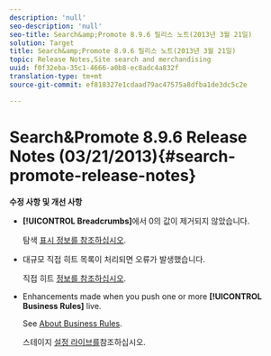 ```yaml
---
description: 'null'
seo-description: 'null'
seo-title: Search&amp;Promote 8.9.6 릴리스 노트(2013년 3월 21일)
solution: Target
title: Search&amp;Promote 8.9.6 릴리스 노트(2013년 3월 21일)
topic: Release Notes,Site search and merchandising
uuid: f0f32eba-35c1-4666-a0b8-ec8adc4a832f
translation-type: tm+mt
source-git-commit: ef818327e1cdaad79ac47575a8dfba1de3dc5c2e

---
```



# Search&amp;Promote 8.9.6 Release Notes (03/21/2013){#search-promote-release-notes}

**수정 사항 및 개선 사항**

* **[!UICONTROL Breadcrumbs]**&#x200B;에서 0의 값이 제거되지 않았습니다.

   탐색 [표시 정보를 참조하십시오](../c-about-design-menu/c-about-breadcrumbs.md#concept_FB8A943C594A4A1593B118141DA61F03).

* 대규모 직접 히트 목록이 처리되면 오류가 발생했습니다.

   직접 히트 [정보를 참조하십시오](../c-about-rules-menu/c-about-direct-hits.md#concept_C5EE074A19FD4D5B8DD21DB575E35565).

* Enhancements made when you push one or more **[!UICONTROL Business Rules]** live.

   See [About Business Rules](../c-about-rules-menu/c-about-business-rules.md#concept_2A93D76216754D3D8412CDEA00BD26BD).

   스테이지 [설정 라이브를](../c-about-staging.md#task_44306783B4C0408AAA58B471DAF2D9A4)참조하십시오.

